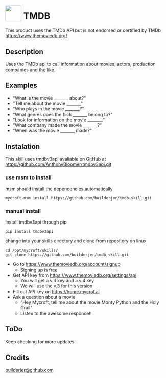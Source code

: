 # <img src='PrimaryLogo_Green.png' width='50' style='vertical-align:bottom'/> TMDB
This product uses the TMDb API but is not endorsed or certified by TMDb
https://www.themoviedb.org/

## Description
Uses the TMDb api to call information about movies, actors, production companies and the like.

## Examples
 - "What is the movie _______ about?"
 - "Tell me about the movie _______"
 - "Who plays in the movie _______?"
 - "What genres does the flick _______ belong to?"
 - "Look for information on the movie _______."
 - "What company made the movie _______?"
 - "When was the movie _______ made?"

## Instalation
This skill uses tmdbv3api avaliable on GitHub at https://github.com/AnthonyBloomer/tmdbv3api.git

### use msm to install
msm should install the depencencies automatically

```
mycroft-msm install https://github.com/builderjer/tmdb-skill.git
```

### manual install
install tmdbv3api through pip
```
pip install tmdbv3api
```
change into your skills directory and clone from repository
on linux
```
cd /opt/mycroft/skills/
git clone https://github.com/builderjer/tmdb-skill.git 
```

* Go to https://www.themoviedb.org/account/signup
  * Signing up is free
* Get API key from https://www.themoviedb.org/settings/api
  * You will get a v.3 key and a v.4 key
  * We will use the v.3 for this version
* Fill out API key on https://home.mycrof.ai
* Ask a question about a movie
  * "Hey Mycroft, tell me about the movie Monty Python and the Holy Grail"
  * Listen to the awesome responce!!

## ToDo
Keep checking for more updates.

## Credits
builderjer@github.com
